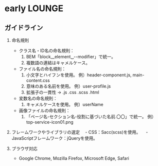 # early LOUNGE
## ガイドライン
1. 命名規則
   - クラス名・ID名の命名規則：
     1. BEM「block__element␣--modifier」で統一。
     2. 複数語の連結はキャメルケース。
   - ファイル名の命名規則：
     1. 小文字とハイフンを使用。 例）header-component.js, main-content.css
     2. 意味のある名前を使用。 例）user-profile.js
     3. 拡張子の一貫性 → .js .css .scss .html
   - 変数名の命名規則：
     1. キャメルケースを使用。 例）userName
   - 画像ファイルの命名規則：
     1. 「ページ名-セクション名-役割に基づいた名前.〇〇」で統一。 例）top-service-icon01.png

2. フレームワークやライブラリの選定
　- CSS：Sacc(scss)を使用。
　- JavaScriptフレームワーク：jQueryを使用。

3. ブラウザ対応
   - Google Chrome, Mozilla Firefox, Microsoft Edge, Safari
